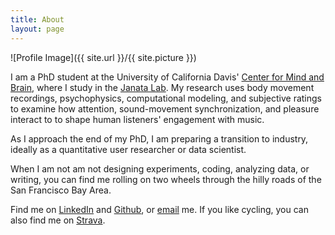 ```yaml
---
title: About
layout: page
---
```

![Profile Image]({{ site.url }}/{{ site.picture }})

I am a PhD student at the University of California Davis' [Center for Mind and Brain](http://mindbrain.ucdavis.edu), where I study in the [Janata Lab](https://atonal.ucdavis.edu). My research uses body movement recordings, psychophysics, computational modeling, and subjective ratings to examine how attention, sound-movement synchronization, and pleasure interact to to shape human listeners' engagement with music.

As I approach the end of my PhD, I am preparing a transition to industry, ideally as a quantitative user researcher or data scientist.

When I am not am not designing experiments, coding, analyzing data, or writing, you can find me rolling on two wheels through the hilly roads of the San Francisco Bay Area.

Find me on [LinkedIn](https://linkedin.com/in/bkhurley/) and [Github](https://github.com/bkhurley), or [email](mailto:hurley.brian@gmail.com) me. If you like cycling, you can also find me on [Strava](https://www.strava.com/athletes/4699116).
